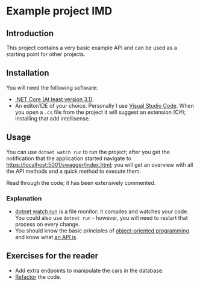 # Example project IMD

## Introduction

This project contains a very basic example API and can be used as a starting point for other projects.

## Installation

You will need the following software:

- [.NET Core (At least version 3.1)](https://dotnet.microsoft.com/download).
- An editor/IDE of your choice. Personally I use [Visual Studio Code](https://code.visualstudio.com/). When you open a `.cs` file from the project it will suggest an extension (C#); installing that add intellisense.

## Usage

You can use `dotnet watch run` to run the project; after you get the notification that the application started navigate to <https://localhost:5001/swagger/index.html>; you will get an overview with all the API methods and a quick method to execute them.

Read through the code; it has been extensively commented.

### Explanation

- [dotnet watch run](https://docs.microsoft.com/en-us/aspnet/core/tutorials/dotnet-watch?view=aspnetcore-3.1) is a file monitor; it compiles and watches your code. You could also use `dotnet run` - however, you will need to restart that process on every change.
- You should know the basic principles of [object-oriented programming](https://en.wikipedia.org/wiki/Object-oriented_programming) and know what [an API is](https://docs.microsoft.com/en-us/azure/architecture/best-practices/api-design).

## Exercises for the reader

- Add extra endpoints to manipulate the cars in the database.
- [Refactor](https://wiki.c2.com/?WhatIsRefactoring) the code.
